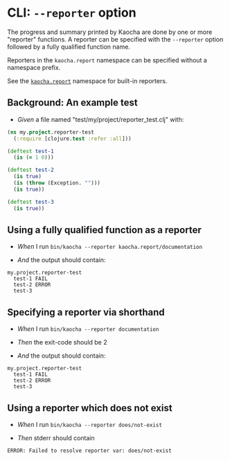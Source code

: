 # CLI: `--reporter` option

The progress and summary printed by Kaocha are done by one or more "reporter"
  functions. A reporter can be specified with the `--reporter` option followed
  by a fully qualified function name.

  Reporters in the `kaocha.report` namespace can be specified without a
  namespace prefix.

  See the
  [`kaocha.report`](https://github.com/lambdaisland/kaocha/blob/master/src/kaocha/report.clj)
  namespace for built-in reporters.

## Background: An example test

- <em>Given </em> a file named "test/my/project/reporter_test.clj" with:

``` clojure
(ns my.project.reporter-test
  (:require [clojure.test :refer :all]))

(deftest test-1
  (is (= 1 0)))

(deftest test-2
  (is true)
  (is (throw (Exception. "")))
  (is true))

(deftest test-3
  (is true))
```



## Using a fully qualified function as a reporter

- <em>When </em> I run `bin/kaocha --reporter kaocha.report/documentation`

- <em>And </em> the output should contain:

``` nil
my.project.reporter-test
  test-1 FAIL
  test-2 ERROR
  test-3
```



## Specifying a reporter via shorthand

- <em>When </em> I run `bin/kaocha --reporter documentation`

- <em>Then </em> the exit-code should be 2

- <em>And </em> the output should contain:

``` nil
my.project.reporter-test
  test-1 FAIL
  test-2 ERROR
  test-3
```



## Using a reporter which does not exist

- <em>When </em> I run `bin/kaocha --reporter does/not-exist`

- <em>Then </em> stderr should contain

``` nil
ERROR: Failed to resolve reporter var: does/not-exist
```
